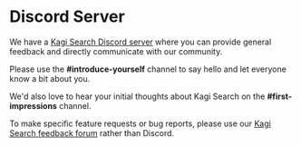 # Discord Server

We have a [Kagi Search Discord server](https://kagi.com/discord) where you can provide general feedback and directly communicate with our community.

Please use the **#introduce-yourself** channel to say hello and let everyone know a bit about you.

We'd also love to hear your initial thoughts about Kagi Search on the **#first-impressions** channel.

To make specific feature requests or bug reports, please use our [Kagi Search feedback forum](https://kagifeedback.org) rather than Discord.

